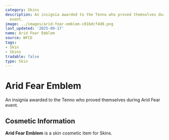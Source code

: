 ```yaml
---
category: Skins
description: An insignia awarded to the Tenno who proved themselves during Arid Fear
  event.
image: ../images/arid-fear-emblem-c01bdcf4d8.png
last_updated: '2025-09-17'
name: Arid Fear Emblem
source: WFCD
tags:
- Skin
- Skins
tradable: false
type: Skin
---
```


# Arid Fear Emblem

An insignia awarded to the Tenno who proved themselves during Arid Fear event.

## Cosmetic Information

**Arid Fear Emblem** is a skin cosmetic item for Skins.

